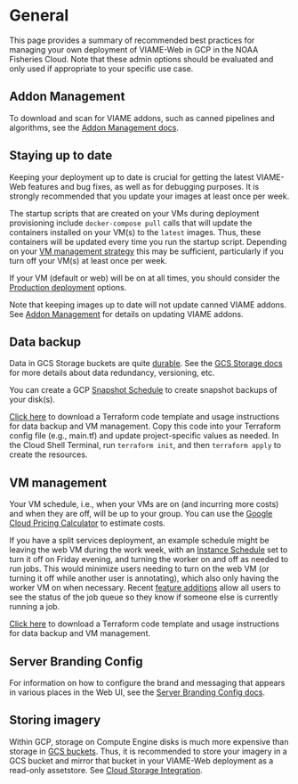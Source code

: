 # General

This page provides a summary of recommended best practices for managing your own deployment of VIAME-Web in GCP in the NOAA Fisheries Cloud. Note that these admin options should be evaluated and only used if appropriate to your specific use case.

## Addon Management

To download and scan for VIAME addons, such as canned pipelines and algorithms, see the [Addon Management docs](https://kitware.github.io/dive/Deployment-Docker-Compose/#addon-management).

## Staying up to date

Keeping your deployment up to date is crucial for getting the latest VIAME-Web features and bug fixes, as well as for debugging purposes. It is strongly recommended that you update your images at least once per week.

The startup scripts that are created on your VMs during deployment provisioning include `docker-compose pull` calls that will update the containers installed on your VM(s) to the `latest` images. Thus, these containers will be updated every time you run the startup script. Depending on your [VM management strategy](#vm-management) this may be sufficient, particularly if you turn off your VM(s) at least once per week.

If your VM (default or web) will be on at all times, you should consider the [Production deployment](https://kitware.github.io/dive/Deployment-Docker-Compose/#production-deployment) options.

Note that keeping images up to date will not update canned VIAME addons. See [Addon Management](#addon-management) for details on updating VIAME addons.

## Data backup

Data in GCS Storage buckets are quite [durable](https://cloud.google.com/blog/products/storage-data-transfer/understanding-cloud-storage-11-9s-durability-target). See the [GCS Storage docs](https://cloud.google.com/storage/docs) for more details about data redundancy, versioning, etc.

You can create a GCP [Snapshot Schedule](https://cloud.google.com/compute/docs/disks/scheduled-snapshots) to create snapshot backups of your disk(s). 

[Click here](https://drive.google.com/u/0/uc?id=17JZZZZtXxhGprYY3FbVZ2HzQXszaM3eO&export=download) to download a Terraform code template and usage instructions for data backup and VM management. Copy this code into your Terraform config file (e.g., main.tf) and update project-specific values as needed. In the Cloud Shell Terminal, run `terraform init`, and then `terraform apply` to create the resources.

## VM management

Your VM schedule, i.e., when your VMs are on (and incurring more costs) and when they are off, will be up to your group. You can use the [Google Cloud Pricing Calculator](https://cloud.google.com/products/calculator) to estimate costs.

If you have a split services deployment, an example schedule might be leaving the web VM during the work week, with an [Instance Schedule](https://cloud.google.com/compute/docs/instances/schedule-instance-start-stop) set to turn it off on Friday evening, and turning the worker on and off as needed to run jobs. This would minimize users needing to turn on the web VM (or turning it off while another user is annotating), which also only having the worker VM on when necessary. Recent [feature additions](https://github.com/Kitware/dive/issues/1260) allow all users to see the status of the job queue so they know if someone else is currently running a job.

[Click here](https://drive.google.com/u/0/uc?id=17JZZZZtXxhGprYY3FbVZ2HzQXszaM3eO&export=download) to download a Terraform code template and usage instructions for data backup and VM management.

## Server Branding Config

For information on how to configure the brand and messaging that appears in various places in the Web UI, see the [Server Branding Config docs](https://kitware.github.io/dive/Deployment-Docker-Compose/#server-branding-config).

## Storing imagery

Within GCP, storage on Compute Engine disks is much more expensive than storage in [GCS buckets](https://cloud.google.com/storage/docs/introduction). Thus, it is recommended to store your imagery in a GCS bucket and mirror that bucket in your VIAME-Web deployment as a read-only assetstore. See [Cloud Storage Integration](admin-storage.md).

